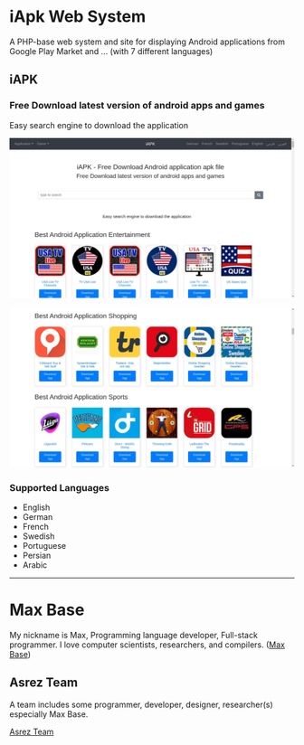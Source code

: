 # iApk Web System

A PHP-base web system and site for displaying Android applications from Google Play Market and ... (with 7 different languages)

## iAPK

### Free Download latest version of android apps and games

Easy search engine to download the application

![Demo iApk Web System](screen1.jpg)

![Demo iApk Web System](screen2.jpg)

### Supported Languages

- English
- German
- French
- Swedish
- Portuguese
- Persian
- Arabic

---------

# Max Base

My nickname is Max, Programming language developer, Full-stack programmer. I love computer scientists, researchers, and compilers. ([Max Base](https://maxbase.org/))

## Asrez Team

A team includes some programmer, developer, designer, researcher(s) especially Max Base.

[Asrez Team](https://www.asrez.com/)
